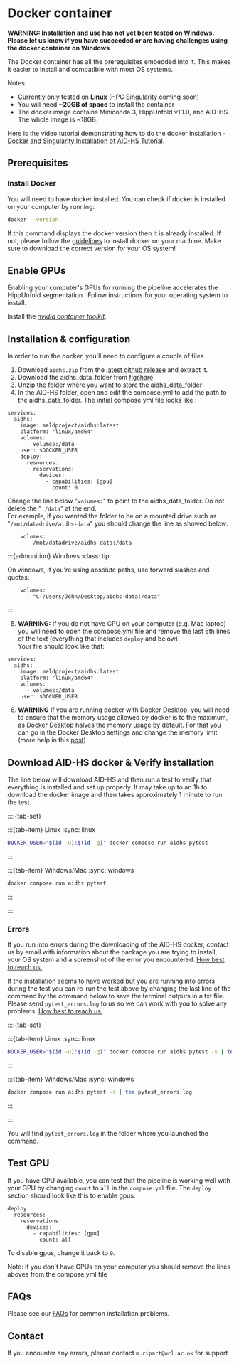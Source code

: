 # Docker container


**WARNING: Installation and use has not yet been tested on Windows. Please let us know if you have succeeded or are having challenges using the docker container on Windows**

The Docker container has all the prerequisites embedded into it. This makes it easier to install and compatible with most OS systems. 

Notes: 
- Currently only tested on **Linux** (HPC Singularity coming soon)
- You will need **~20GB of space** to install the container
- The docker image contains Miniconda 3, HippUnfold v1.1.0, and AID-HS. The whole image is ~18GB.  

Here is the video tutorial demonstrating how to do the docker installation - [Docker and Singularity Installation of AID-HS Tutorial](https://www.youtube.com/watch?v=RRAET7r05ys&t=11s&ab_channel=MELDproject).

## Prerequisites

### Install Docker
You will need to have docker installed. You can check if docker is installed on your computer by running:

```bash
docker --version
```

If this command displays the docker version then it is already installed. If not, please follow the [guidelines](https://docs.docker.com/engine/install/) to install docker on your machine. Make sure to download the correct version for your OS system!

## Enable GPUs

Enabling your computer's GPUs for running the pipeline accelerates the HippUnfold segmentation . Follow instructions for your operating system to install.

Install the [*nvidia container toolkit*](https://docs.nvidia.com/datacenter/cloud-native/container-toolkit/latest/install-guide.html).

## Installation & configuration
In order to run the docker, you'll need to configure a couple of files

1. Download `aidhs.zip` from the [latest github release](https://github.com/MELDProject/AID-HS/releases/latest) and extract it.
2. Download the aidhs_data_folder from [figshare](https://figshare.com/s/48c92b1b53f8f0c67dec)
3. Unzip the folder where you want to store the aidhs_data_folder
4. In the AID-HS folder, open and edit the compose.yml to add the path to the aidhs_data_folder. The initial compose.yml file looks like :
```
services:
  aidhs:
    image: meldproject/aidhs:latest
    platform: "linux/amd64"
    volumes:
      - volumes:/data
    user: $DOCKER_USER
    deploy:
      resources:
        reservations:
          devices:
            - capabilities: [gpu]
              count: 0

```
Change the line below "`volumes:`" to point to the aidhs_data_folder. Do not delete the "`:/data`" at the end.\
For example, if you wanted the folder to be on a mounted drive such as "`/mnt/datadrive/aidhs-data`" you should change the line as showed below:

```
    volumes:
      - /mnt/datadrive/aidhs-data:/data
```

:::{admonition} Windows
:class: tip

On windows, if you're using absolute paths, use forward slashes and quotes:
```
    volumes:
      - "C:/Users/John/Desktop/aidhs-data:/data"
```
:::


5. **WARNING:** If you do not have GPU on your computer (e.g. Mac laptop) you will need to open the compose.yml file and remove the last 6th lines of the text (everything that includes `deploy` and below).\
Your file should look like that: 
```
services:
  aidhs:
    image: meldproject/aidhs:latest
    platform: "linux/amd64"
    volumes:
      - volumes:/data
    user: $DOCKER_USER
```

6. **WARNING** If you are running docker with Docker Desktop, you will need to ensure that the memory usage allowed by docker is to the maximum, as  Docker Desktop halves the memory usage by default. For that you can go in the Docker Desktop settings and change the memory limit (more help in this [post](https://stackoverflow.com/questions/43460770/docker-windows-container-memory-limit))

## Download AID-HS docker & Verify installation
The line below will download AID-HS and then run a test to verify that everything is installed and set up properly. It may take up to an 1h to download the docker image and then takes approximately 1 minute to run the test.

::::{tab-set}

:::{tab-item} Linux
:sync: linux
```bash
DOCKER_USER="$(id -u):$(id -g)" docker compose run aidhs pytest
```
:::

:::{tab-item} Windows/Mac
:sync: windows
```bash
docker compose run aidhs pytest
```
:::

::::

### Errors

If you run into errors during the downloading of the AID-HS docker, contact us by email with information about the package you are trying to install, your OS system and a screenshot of the error you encountered. [How best to reach us.](#contact)

If the installation seems to have worked but you are running into errors during the test you can re-run the test above by changing the last line of the command by the command below to save the terminal outputs in a txt file. Please send `pytest_errors.log` to us so we can work with you to solve any problems. [How best to reach us.](#contact)

::::{tab-set}

:::{tab-item} Linux
:sync: linux
```bash
DOCKER_USER="$(id -u):$(id -g)" docker compose run aidhs pytest -s | tee pytest_errors.log
```
:::

:::{tab-item} Windows/Mac
:sync: windows
```bash
docker compose run aidhs pytest -s | tee pytest_errors.log
```
:::

::::

You will find `pytest_errors.log` in the folder where you launched the command. 

## Test GPU

If you have GPU available, you can test that the pipeline is working well with your GPU by changing `count` to `all` in the `compose.yml` file. The `deploy` section should look like this to enable gpus:

```
deploy:
  resources:
    reservations:
      devices:
        - capabilities: [gpu]
          count: all
```

To disable gpus, change it back to `0`.

Note: if you don't have GPUs on your computer you should remove the lines aboves from the compose.yml file

## FAQs
Please see our [FAQs](https://aid-hs.readthedocs.io/en/latest/FAQs.html) for common installation problems.

## Contact

If you encounter any errors, please contact `m.ripart@ucl.ac.uk` for support
